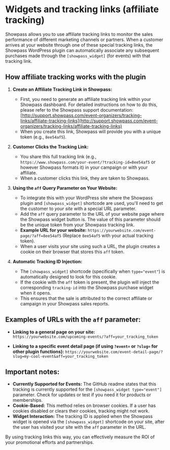 # Widgets and tracking links (affiliate tracking)

Showpass allows you to use affiliate tracking links to monitor the sales performance of different marketing channels or partners. When a customer arrives at your website through one of these special tracking links, the Showpass WordPress plugin can automatically associate any subsequent purchases made through the `[showpass_widget]` (for events) with that tracking link.

## How affiliate tracking works with the plugin

1.  **Create an Affiliate Tracking Link in Showpass:**

    - First, you need to generate an affiliate tracking link within your Showpass dashboard. For detailed instructions on how to do this, please refer to the Showpass support documentation: [http://support.showpass.com/event-organizers/tracking-links/affiliate-tracking-links](http://support.showpass.com/event-organizers/tracking-links/affiliate-tracking-links)
    - When you create this link, Showpass will provide you with a unique token (e.g., `8ee54af5`).

2.  **Customer Clicks the Tracking Link:**

    - You share this full tracking link (e.g., `https://www.showpass.com/your-event/?tracking-id=8ee54af5` or however Showpass formats it) in your campaign or with your affiliate.
    - When a customer clicks this link, they are taken to Showpass.

3.  **Using the `aff` Query Parameter on Your Website:**

    - To integrate this with your WordPress site where the Showpass plugin and `[showpass_widget]` shortcode are used, you'll need to get the customer to _your site_ with a special URL parameter.
    - Add the `aff` query parameter to the URL of your website page where the Showpass widget button is. The value of this parameter should be the unique token from your Showpass tracking link.
    - **Example URL for your website:**
      `https://yourwebsite.com/event-page/?aff=8ee54af5`
      (Replace `8ee54af5` with your actual tracking token).
    - When a user visits your site using such a URL, the plugin creates a cookie on their browser that stores this `aff` token.

4.  **Automatic Tracking ID Injection:**
    - The `[showpass_widget]` shortcode (specifically when `type="event"`) is automatically designed to look for this cookie.
    - If the cookie with the `aff` token is present, the plugin will inject the corresponding `tracking-id` into the Showpass purchase widget when it opens.
    - This ensures that the sale is attributed to the correct affiliate or campaign in your Showpass sales reports.

## Examples of URLs with the `aff` parameter:

- **Linking to a general page on your site:**
  `https://yourwebsite.com/upcoming-events/?aff=your_tracking_token`

- **Linking to a specific event detail page (if using `?event=` or `?slug=` for other plugin functions):**
  `https://yourwebsite.com/event-detail-page/?slug=my-cool-event&aff=your_tracking_token`

## Important notes:

- **Currently Supported for Events:** The GitHub readme states that this tracking is currently supported for the `[showpass_widget type="event"]` parameter. Check for updates or test if you need it for products or memberships.
- **Cookie-Based:** This method relies on browser cookies. If a user has cookies disabled or clears their cookies, tracking might not work.
- **Widget Interaction:** The tracking ID is applied when the Showpass widget is opened via the `[showpass_widget]` shortcode on your site, after the user has visited your site with the `aff` parameter in the URL.

By using tracking links this way, you can effectively measure the ROI of your promotional efforts and partnerships.
